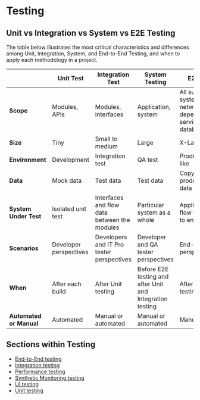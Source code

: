 # Testing

## Unit vs Integration vs System vs E2E Testing

The table below illustrates the most critical characteristics and differences among Unit, Integration, System, and End-to-End Testing, and when to apply each methodology in a project.

|  | Unit Test | Integration Test | System Testing | E2E Test |
|----|-----------|------------|------|----------|
| **Scope** | Modules, APIs | Modules, interfaces | Application, system | All sub-systems, network dependencies, services and databases |
| **Size** | Tiny | Small to medium | Large | X-Large |
| **Environment** | Development | Integration test | QA test | Production like |
| **Data** | Mock data | Test data | Test data | Copy of real production data |
| **System Under Test** | Isolated unit test | Interfaces and flow data between the modules | Particular system as a whole | Application flow from start to end |
| **Scenarios** | Developer perspectives | Developers and IT Pro tester perspectives | Developer and QA tester perspectives | End-user perspectives |
| **When** | After each build | After Unit testing | Before E2E testing and after Unit and Integration testing | After System testing |
**Automated or Manual** | Automated | Manual or automated  | Manual or automated | Manual |

## Sections within Testing

- [End-to-End testing](e2e-testing/readme.md)
- [Integration testing](integration-testing/readme.md)
- [Performance testing](performance-testing/readme.md)
- [Synthetic Monitoring testing](synthetic-monitoring-tests/readme.md)
- [UI testing](ui-testing/readme.md)
- [Unit testing](unit-testing/readme.md)
